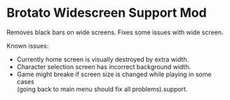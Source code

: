 # Brotato Widescreen Support Mod

Removes black bars on wide screens. Fixes some issues with wide screen. 

Known issues:
- Currently home screen is visually destroyed by extra width.
- Character selection screen has incorrect background width.
- Game might breake if screen size is changed while playing in some cases<br>(going back to main menu should fix all problems).support.
